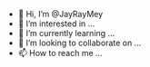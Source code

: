 - 👋 Hi, I’m @JayRayMey
- 👀 I’m interested in ...
- 🌱 I’m currently learning ...
- 💞️ I’m looking to collaborate on ...
- 📫 How to reach me ...

<!---
JayRayMey/JayRayMey is a ✨ special ✨ repository because its `README.md` (this file) appears on your GitHub profile.
You can click the Preview link to take a look at your changes.
--->
